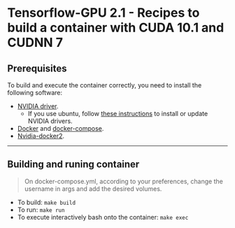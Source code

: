 # Tensorflow-GPU 2.1 - Recipes to build a container with CUDA 10.1 and CUDNN 7

## Prerequisites

To build and execute the container correctly, you need to install the following software:

- [NVIDIA driver](https://www.nvidia.com/download/index.aspx?lang=en-us).
  - If you use ubuntu, follow [these instructions](https://linuxize.com/post/how-to-nvidia-drivers-on-ubuntu-20-04/) to install or update NVIDIA drivers.
- [Docker](https://docs.docker.com/engine/install/) and [docker-compose](https://docs.docker.com/compose/install/).
- [Nvidia-docker2](https://docs.nvidia.com/datacenter/cloud-native/container-toolkit/install-guide.html#docker).
___

## Building and runing container

> On docker-compose.yml, according to your preferences, change the username in args and add the desired volumes.

- To build: `make build`
- To run: `make run`
- To execute interactively bash onto the container: `make exec`

